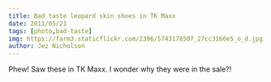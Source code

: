 ```yaml
---
title: Bad taste leopard skin shoes in TK Maxx
date: 2011/05/21
tags: [photo,bad-taste]
img: https://farm3.staticflickr.com/2396/5743178507_27cc3166e5_o_d.jpg
author: Jez Nicholson
---
```

Phew! Saw these in TK Maxx. I wonder why they were in the sale?!

